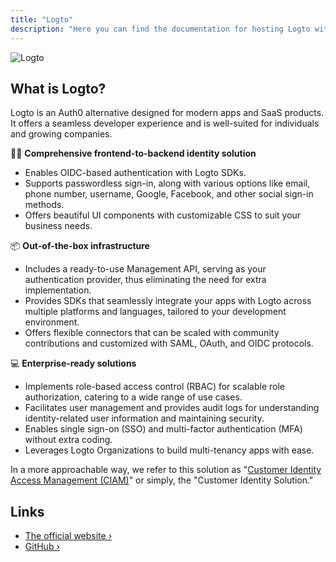 ```yaml
---
title: "Logto"
description: "Here you can find the documentation for hosting Logto with Coolify."
---
```


![Logto](https://github.com/logto-io/logto/raw/master/logo.png)

## What is Logto?

Logto is an Auth0 alternative designed for modern apps and SaaS products. It offers a seamless developer experience and is well-suited for individuals and growing companies.

🧑‍💻 **Comprehensive frontend-to-backend identity solution**

- Enables OIDC-based authentication with Logto SDKs.
- Supports passwordless sign-in, along with various options like email, phone number, username, Google, Facebook, and other social sign-in methods.
- Offers beautiful UI components with customizable CSS to suit your business needs.

📦 **Out-of-the-box infrastructure**

- Includes a ready-to-use Management API, serving as your authentication provider, thus eliminating the need for extra implementation.
- Provides SDKs that seamlessly integrate your apps with Logto across multiple platforms and languages, tailored to your development environment.
- Offers flexible connectors that can be scaled with community contributions and customized with SAML, OAuth, and OIDC protocols.

💻 **Enterprise-ready solutions**

- Implements role-based access control (RBAC) for scalable role authorization, catering to a wide range of use cases.
- Facilitates user management and provides audit logs for understanding identity-related user information and maintaining security.
- Enables single sign-on (SSO) and multi-factor authentication (MFA) without extra coding.
- Leverages Logto Organizations to build multi-tenancy apps with ease.

In a more approachable way, we refer to this solution as "[Customer Identity Access Management (CIAM)](https://en.wikipedia.org/wiki/Customer_identity_access_management)" or simply, the "Customer Identity Solution."

## Links

- [The official website ›](https://logto.io)
- [GitHub ›](https://github.com/logto-io/logto)
